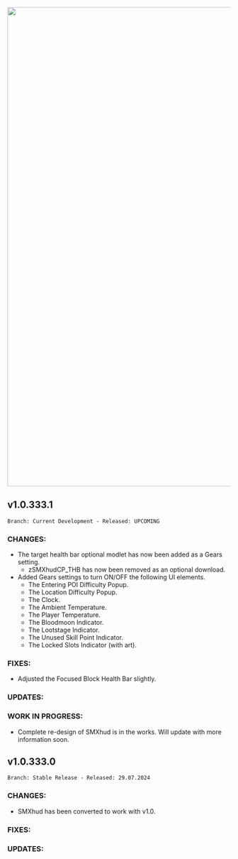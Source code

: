 <p align="center">
  <img src="https://imgur.com/Mt5uOjc.jpg" width="1080" title="SMXhud">
</p>

## **v1.0.333.1**

`Branch: Current Development - Released: UPCOMING`

### CHANGES:
- The target health bar optional modlet has now been added as a Gears setting.
  - zSMXhudCP_THB has now been removed as an optional download.
- Added Gears settings to turn ON/OFF the following UI elements.
  - The Entering POI Difficulty Popup.
  - The Location Difficulty Popup.
  - The Clock.
  - The Ambient Temperature.
  - The Player Temperature.
  - The Bloodmoon Indicator.
  - The Lootstage Indicator.
  - The Unused Skill Point Indicator.
  - The Locked Slots Indicator (with art).

### FIXES:
- Adjusted the Focused Block Health Bar slightly.

### UPDATES:

### WORK IN PROGRESS:
- Complete re-design of SMXhud is in the works. Will update with more information soon.


## **v1.0.333.0**

`Branch: Stable Release - Released: 29.07.2024`

### CHANGES:
- SMXhud has been converted to work with v1.0.

### FIXES:

### UPDATES:

